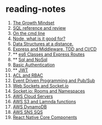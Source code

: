 # reading-notes

1. [The Growth Mindset](00-growth-mindset.md)
1. [SQL reference and review](00-SQL.md)
1. [On the cmd line](00-cmdline.md)
1. [Node, what is it good for?](01-node.md)
1. [Data Structures at a distance.](01-DSA.md)
1. [Express and Middleware. TDD and CI/CD](02-express-middleware-TDD-CI-CD.md)
1. \*\* [es6 Classes and Express Routes](03-express-middleware.md)
1. \*\* [Sql and NoSql](04-SQL.md)
1. [Basic Authentication](06-authentication.md)
1. \*\* [JWT](07-jwt.md)
1. [ACL and RBAC](08-ACL.md)
1. [Event Driven Programming and Pub/Sub](11-event-driven-programming.md)
1. [Web Sockets and Socket.io](12-web-sockets-socket-io.md)
1. [Socket.io: Rooms and Namespaces](13-socket.io-rooms-and-namespaces.md)
1. [AWS Cloud Servers](16-aws-cloud-servers.md)
1. [AWS S3 and Lamnda functions](17-aws-s3-lambda.md)
1. [AWS DynamoDB](18-aws-api-dynamo-and-lambda.md)
1. [AWS SNS SQS](19-aws-sns-sqs.md)
1. [React Native Core Components](41-react-native.md)
